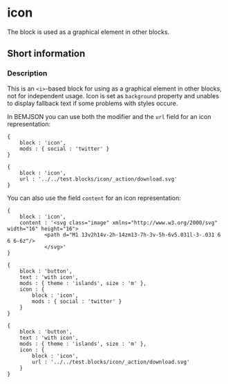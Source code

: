 # icon

The block is used as a graphical element in other blocks.

## Short information

### Description

This is an `<i>`-based block for using as a graphical element in other blocks, not for independent usage. Icon is set as `background` property and unables to display fallback text if some problems with styles occure.

In BEMJSON you can use both the modifier and the `url` field for an icon representation:

```bemjson
{
    block : 'icon',
    mods : { social : 'twitter' }
}
```

```bemjson
{
    block : 'icon',
    url : '../../test.blocks/icon/_action/download.svg'
}
```

You can also use the field `content` for an icon representation:

```bemjson
{
    block : 'icon',
    content : '<svg class="image" xmlns="http://www.w3.org/2000/svg" width="16" height="16">
            <path d="M1 13v2h14v-2h-14zm13-7h-3v-5h-6v5.031l-3-.031 6 6 6-6z"/>
            </svg>'
}
```

```bemjson
{
    block : 'button',
    text : 'with icon',
    mods : { theme : 'islands', size : 'm' },
    icon : {
        block : 'icon',
        mods : { social : 'twitter' }
    }
}
```

```bemjson
{
    block : 'button',
    text : 'with icon',
    mods : { theme : 'islands', size : 'm' },
    icon : {
        block : 'icon',
        url : '../../test.blocks/icon/_action/download.svg'
    }
}
```
